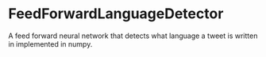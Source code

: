 # FeedForwardLanguageDetector
A feed forward neural network that detects what language a tweet is written in implemented in numpy.
